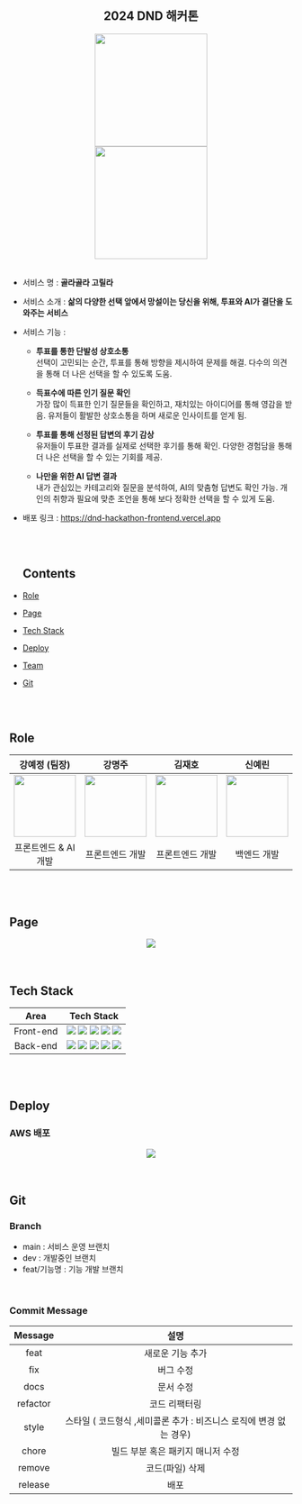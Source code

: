<div align="center">

 <h2> 2024 DND 해커톤</h2>

<image src="https://github.com/This-Letter-From-DND/dnd-hackathon-frontend/assets/96197310/2060fd03-24c1-4c8c-9d61-4c2149dc787c" width="200px" >

<br>

<image src="https://github.com/This-Letter-From-DND/dnd-hackathon-frontend/assets/96197310/aed117e5-ffa1-42c0-b6f1-845e47a79c1c" width="200px" >

  <br/>
  <br/>

</div>

- 서비스 명 : **골라골라 고릴라** <br/>

- 서비스 소개 : **삶의 다양한 선택 앞에서 망설이는 당신을 위해, 투표와 AI가 결단을 도와주는 서비스**

- 서비스 기능 :

  - **투표를 통한 단발성 상호소통** <br>
    선택이 고민되는 순간, 투표를 통해 방향을 제시하여 문제를 해결. 다수의 의견을 통해 더 나은 선택을 할 수 있도록 도움.

  - **득표수에 따른 인기 질문 확인**<br>
    가장 많이 득표한 인기 질문들을 확인하고, 재치있는 아이디어를 통해 영감을 받음. 유저들이 활발한 상호소통을 하며 새로운 인사이트를 얻게 됨.

  - **투표를 통해 선정된 답변의 후기 감상**<br>
    유저들이 투표한 결과를 실제로 선택한 후기를 통해 확인. 다양한 경험담을 통해 더 나은 선택을 할 수 있는 기회를 제공.

  - **나만을 위한 AI 답변 결과**<br>
    내가 관심있는 카테고리와 질문을 분석하여, AI의 맞춤형 답변도 확인 가능. 개인의 취향과 필요에 맞춘 조언을 통해 보다 정확한 선택을 할 수 있게 도움.

- 배포 링크 : https://dnd-hackathon-frontend.vercel.app

  <br />
  <br />

  ## Contents

- [Role](#role)
- [Page](#page)
- [Tech Stack](#tech-stack)
- [Deploy](#deploy)
- [Team](#team)
- [Git](#git)

<br />
<br />

## Role

<div align="center">

|                                                   강예정 (팀장)                                                    |                                                       강명주                                                       |                                                       김재호                                                       |                                                       신예린                                                        |                                                                                      김경진                                                                                       |                                                                                      김도현                                                                                       |
| :----------------------------------------------------------------------------------------------------------------: | :----------------------------------------------------------------------------------------------------------------: | :----------------------------------------------------------------------------------------------------------------: | :-----------------------------------------------------------------------------------------------------------------: | :-------------------------------------------------------------------------------------------------------------------------------------------------------------------------------: | :-------------------------------------------------------------------------------------------------------------------------------------------------------------------------------: |
| <center> <img width="110px" height="110px" src="https://avatars.githubusercontent.com/u/28006318?v=4" /> </center> | <center> <img width="110px" height="110px" src="https://avatars.githubusercontent.com/u/96197310?v=4" /> </center> | <center> <img width="110px" height="110px" src="https://avatars.githubusercontent.com/u/75886763?v=4" /> </center> | <center> <img width="110px" height="110px" src="https://avatars.githubusercontent.com/u/101503543?v=4" /> </center> | <center> <img width="110px" height="110px" src="https://github.com/This-Letter-From-DND/dnd-hackathon-frontend/assets/96197310/2c01c4ca-d9c1-45bf-a6ad-faf13f58189b" /> </center> | <center> <img width="110px" height="110px" src="https://github.com/This-Letter-From-DND/dnd-hackathon-frontend/assets/96197310/298a7247-ff4a-4440-a862-f28d8a9c861f" /> </center> |
|                                                프론트엔드 & AI 개발                                                |                                                  프론트엔드 개발                                                   |                                                  프론트엔드 개발                                                   |                                                     백엔드 개발                                                     |                                                                                      디자인                                                                                       |                                                                                      디자인                                                                                       |

</div>

<br/>
<br/>

## Page

<div align="center">
<img src="https://github.com/This-Letter-From-DND/dnd-hackathon-frontend/assets/96197310/688635c7-5730-4564-b1c7-79fb858a02d7"/>
</div>

<br/>
<br/>

## Tech Stack

|   Area    |                                                                                                                                                                                                                                                                              Tech Stack                                                                                                                                                                                                                                                                               |
| :-------: | :-------------------------------------------------------------------------------------------------------------------------------------------------------------------------------------------------------------------------------------------------------------------------------------------------------------------------------------------------------------------------------------------------------------------------------------------------------------------------------------------------------------------------------------------------------------------: |
| Front-end | <img src="https://img.shields.io/badge/typescript-3178C6?style=for-the-badge&logo=typescript&logoColor=white"> <img src="https://img.shields.io/badge/Next.js-000000?style=for-the-badge&logo=Next.js&logoColor=white"> <img src="https://img.shields.io/badge/styled components-DB7093?style=for-the-badge&logo=styledcomponents&logoColor=white"> <img src="https://img.shields.io/badge/eslint-4B32C3?style=for-the-badge&logo=ESLint&logoColor=white"> <img src="https://img.shields.io/badge/prettier-F7B93E?style=for-the-badge&logo=Prettier&logoColor=black"> |
| Back-end  |         <img src="https://img.shields.io/badge/kotlin-7F52FF?style=for-the-badge&logo=kotlin&logoColor=white"> <img src="https://img.shields.io/badge/SPRING DATA JPA-6DB33F?style=for-the-badge&logo=spring&logoColor=white"> <img src="https://img.shields.io/badge/Spring Boot 3-6DB33F?style=for-the-badge&logo=Spring Boot&logoColor=white"> <img src="https://img.shields.io/badge/Gradle-02303A?style=for-the-badge&logo=Gradle&logoColor=white"> <img src="https://img.shields.io/badge/MySQL-4479A1?style=for-the-badge&logo=MySQL&logoColor=white">         |

<br/>
<br/>

## Deploy

### AWS 배포

<div align="center">

<img src="https://github.com/This-Letter-From-DND/dnd-hackathon-frontend/assets/96197310/5dbe5c35-92c1-4a94-9dac-cfc50fc6bfbe"/>
</div>
<br/>
<br/>

## Git

### Branch

- main : 서비스 운영 브랜치
- dev : 개발중인 브랜치
- feat/기능명 : 기능 개발 브랜치

<br>

### Commit Message

| Message  |                                설명                                |
| :------: | :----------------------------------------------------------------: |
|   feat   |                          새로운 기능 추가                          |
|   fix    |                             버그 수정                              |
|   docs   |                             문서 수정                              |
| refactor |                           코드 리팩터링                            |
|  style   | 스타일 ( 코드형식 ,세미콜론 추가 : 비즈니스 로직에 변경 없는 경우) |
|  chore   |                 빌드 부분 혹은 패키지 매니저 수정                  |
|  remove  |                          코드(파일) 삭제                           |
| release  |                                배포                                |
